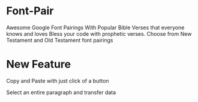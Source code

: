 # Font-Pair
Awesome Google Font Pairings
With Popular Bible Verses that everyone knows and loves
Bless your code with prophetic verses.
Choose from New Testament and Old Testament font pairings 

# New Feature
Copy and Paste with just click of a button

Select an entire paragraph and transfer data 

